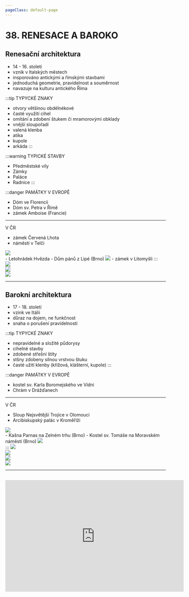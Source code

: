 ```yaml
---
pageClass: default-page
---
```

# 38. RENESACE A BAROKO
## Renesační architektura

- 14 - 16. století
- vznik v Italských městech
- insporováno antickými a římskými stavbami
- jednoduchá geometrie, pravidelnost a souměrnost
- navazuje na kulturu antického Říma

:::tip TYPYCKÉ ZNAKY
- otvory většinou obdélnékové
- časté využití cihel
- omítání a zdobení štukem či mramorovými obklady
- vnější sloupořadí
- valená klenba
- atika
- kupole
- arkáda
:::

:::warning TYPICKÉ STAVBY
- Předměstské vily
- Zámky
- Paláce
- Radnice
:::

:::danger PAMÁTKY
V EVROPĚ
- Dóm ve Florencii
- Dóm sv. Petra v Římě
- zámek Amboise (Francie)
---
V ČR
- zámek Červená Lhota
- náměstí v Telči
<img class="centered_image" src="/images/pos/38/telc.jpg" />
<br>
- Letohrádek Hvězda
- Dům pánů z Lipé (Brno)
<img class="centered_image" src="/images/pos/38/dum-panu-z-lipe.jpg" />
- zámek v Litomyšli
:::

<br>
<img class="centered_image" src="/images/pos/38/1.jpg" />
<br>
<img class="centered_image" src="/images/pos/38/2.jpg" />
<br>
<img class="centered_image" src="/images/pos/38/renesance.jpg" />
<br>

---

## Barokní architektura

- 17 - 18. století
- vzink ve Itálii
- důraz na dojem, ne funkčnost
- snaha o porušení pravidelnosti

:::tip TYPYCKÉ ZNAKY
- nepravidelné a složité půdorysy
- cihelné stavby
- zdobené střešní štíty
- stšny zdobeny silnou vrstvou štuku
- časté užití klenby (křížová, klášterní, kupole)
:::

:::danger PAMÁTKY
V EVROPĚ
- kostel sv. Karla Boromejského ve Vídni
- Chrám v Drážďanech
---
V ČR
- Sloup Nejsvětější Trojice v Olomouci
- Arcibiskupský palác v Kroměříži
<img class="centered_image" src="/images/pos/38/kromeriz.jpg" />
<br>
- Kašna Parnas na Zelném trhu (Brno)
- Kostel sv. Tomáše na Moravském náměstí (Brno)
<img class="centered_image" src="/images/pos/38/svaty-tomas.jpg" />
<br>
:::

<img class="centered_image" src="/images/pos/38/baroko.jpg" />
<br>
<img class="centered_image" src="/images/pos/38/3.jpg" />
<br>
<img class="centered_image" src="/images/pos/38/4.jpg" />
<br>
<img class="centered_image" src="/images/pos/38/5.jpg" />
<br>

***
<br>

<div class="videoWrapper">
  <iframe width="560" height="349" src="https://www.youtube.com/embed/GTjWQonMzcU" frameborder="0" allowfullscreen></iframe>
</div>